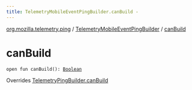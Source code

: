 ```yaml
---
title: TelemetryMobileEventPingBuilder.canBuild - 
---
```


[org.mozilla.telemetry.ping](../index.html) / [TelemetryMobileEventPingBuilder](index.html) / [canBuild](./can-build.html)

# canBuild

`open fun canBuild(): `[`Boolean`](https://kotlinlang.org/api/latest/jvm/stdlib/kotlin/-boolean/index.html)

Overrides [TelemetryPingBuilder.canBuild](../-telemetry-ping-builder/can-build.html)

